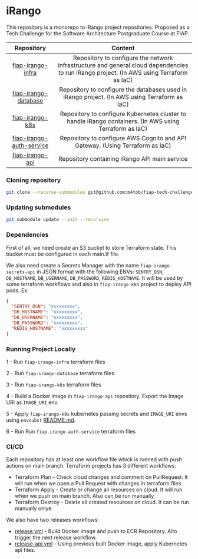# iRango

This repository is a monorepo to iRango project repositories. Proposed as a Tech Challenge for the Software Architecture Postgraduate Course at FIAP.

| Repository | Content |
| :---:   | :---: |
| [fiap-irango-infra](https://github.com/m4tob/fiap-irango-infra) | Repository to configure the network infrastructure and general cloud dependencies to run iRango project. (In AWS using Terraform as IaC) |
| [fiap-irango-database](https://github.com/m4tob/fiap-irango-database) | Repository to configure the databases used in iRango project. (In AWS using Terraform as IaC) |
| [fiap-irango-k8s](https://github.com/m4tob/fiap-irango-k8s) | Repository to configure Kubernetes cluster to handle iRango containers. (In AWS using Terraform as IaC)|
| [fiap-irango-auth-service](https://github.com/m4tob/fiap-irango-auth-service) | Repository to configure AWS Cognito and API Gateway. (Using Terraform as IaC) |
| [fiap-irango-api](https://github.com/m4tob/fiap-irango-api) | Repository containing iRango API main service |

### Cloning repository
```bash
git clone --recurse-submodules git@github.com:m4tob/fiap-tech-challenge.git
```

### Updating submodules
```bash
git submodule update --init --recursive
```

### Dependencies
First of all, we need create an S3 bucket to store Terraform state. This bucket must be configured in each main.tf file.

We also need create a Secrets Manager with the name `fiap-irango-secrets-api` in JSON format with the following ENVs: `SENTRY_DSN`, `DB_HOSTNAME`, `DB_USERNAME`, `DB_PASSWORD`, `REDIS_HOSTNAME`. It will be used by some terraform workflows and also in `fiap-irango-k8s` project to deploy API pods. Ex:
```json
{
  "SENTRY_DSN": "xxxxxxxxx",
  "DB_HOSTNAME": "xxxxxxxxx",
  "DB_USERNAME": "xxxxxxxxx",
  "DB_PASSWORD": "xxxxxxxxx",
  "REDIS_HOSTNAME": "xxxxxxxxx"
}
```

### Running Project Locally
1 - Run `fiap-irango-infra` terraform files

2 - Run `fiap-irango-database` terraform files

3 - Run `fiap-irango-k8s` terraform files

4 - Build a Docker image in `fiap-irango-api` repository. Export the Image URI as `IMAGE_URI` env.

5 - Apply `fiap-irango-k8s` kubernetes passing secrets and `IMAGE_URI` envs using `envsubst` [README.md](`https://github.com/m4tob/fiap-irango-k8s/blob/main/README.md#without-make`).

6 - Run Run `fiap-irango-auth-service` terraform files

### CI/CD
Each repository has at least one workflow file whick is runned with push actions on main branch. Terraform projects has 3 different workflows:
  - Terraform Plan - Check cloud changes and comment on PullRequest. It will run when we open a Pull Request with changes in terraform files.
  - Terraform Apply - Create or change all resources on cloud. It will run when we push on main branch. Also can be run manually
  - Terraform Destroy - Delete all created resources on cloud. It can be run manually onlye.

We also have two releases workflows:
  - [release.yml](https://github.com/m4tob/fiap-irango-api/blob/main/.github/workflows/release.yml) - Build Docker image and push to ECR Repository. Alto trigger the next release workflow.
  - [release-api.yml](https://github.com/m4tob/fiap-irango-k8s/blob/main/.github/workflows/release-api.yml) - Using previous built Docker image, apply Kubernetes api files.
    
